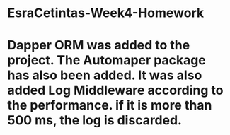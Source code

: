 # EsraCetintas-Week4-Homework

<h1>Dapper ORM was added to the project. The Automaper package has also been added. 
 It was also added Log Middleware according to the performance. if it is more than 500 ms, the log is discarded.</h1>
